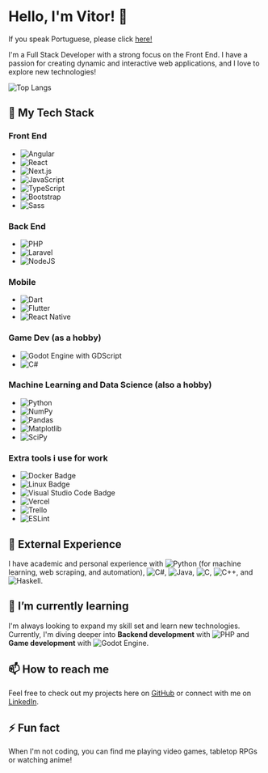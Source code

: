 # Hello, I'm Vitor! 👋

If you speak Portuguese, please click [here!](https://github.com/Vitor-Tx/Vitor-Tx/blob/master/README.pt.md)

I'm a Full Stack Developer with a strong focus on the Front End. I have a passion for creating dynamic and interactive web applications, and I love to explore new technologies!

![Top Langs](https://github-readme-stats.vercel.app/api/top-langs/?username=Vitor-Tx&layout=compact&hide=html,php,tsql,jupyter+notebook,scss,assembly,Hack,CSS,Ruby,DockerFile)

## 🔭 My Tech Stack
### Front End
- ![Angular](https://img.shields.io/badge/-Angular-DD0031?style=flat&logo=angular&logoColor=white)
- ![React](https://img.shields.io/badge/-React-61DAFB?style=flat&logo=react&logoColor=white)
- ![Next.js](https://img.shields.io/badge/-Next.js-000000?style=flat&logo=next.js&logoColor=white)
- ![JavaScript](https://img.shields.io/badge/-JavaScript-F7DF1E?style=flat&logo=javascript&logoColor=black)
- ![TypeScript](https://img.shields.io/badge/-TypeScript-3178C6?style=flat&logo=typescript&logoColor=white)
- ![Bootstrap](https://img.shields.io/badge/-Bootstrap-7952B3?style=flat&logo=bootstrap&logoColor=white)
- ![Sass](https://img.shields.io/badge/-Sass-CC6699?style=flat&logo=sass&logoColor=white)
### Back End
- ![PHP](https://img.shields.io/badge/-PHP-777BB4?style=flat&logo=php&logoColor=white)
- ![Laravel](https://img.shields.io/badge/-Laravel-FF2D20?style=flat&logo=laravel&logoColor=white)
-    ![NodeJS](https://img.shields.io/badge/Node%20js-339933?style=flat&logo=nodedotjs&logoColor=white)
### Mobile
- ![Dart](https://img.shields.io/badge/-Dart-0175C2?style=flat&logo=dart&logoColor=white)
- ![Flutter](https://img.shields.io/badge/-Flutter-02569B?style=flat&logo=flutter&logoColor=white)
- ![React Native](https://img.shields.io/badge/react_native-%2320232a.svg?style=flat&logo=react&logoColor=%2361DAFB)
### Game Dev (as a hobby)
- ![Godot Engine](https://img.shields.io/badge/GODOT-%23FFFFFF.svg?style=flat&logo=godot-engine) with GDScript
- ![C#](https://img.shields.io/badge/c%23-%23239120.svg?style=flat&logo=csharp&logoColor=white)
### Machine Learning and Data Science (also a hobby)
- ![Python](https://img.shields.io/badge/Python-3776AB.svg?style=flat&logo=Python&logoColor=white)
- ![NumPy](https://img.shields.io/badge/numpy-%23013243.svg?style=flat&logo=numpy&logoColor=white)
- ![Pandas](https://img.shields.io/badge/pandas-%23150458.svg?style=flat&logo=pandas&logoColor=white)
- ![Matplotlib](https://img.shields.io/badge/Matplotlib-%23ffffff.svg?style=flat&logo=Matplotlib&logoColor=black)
- ![SciPy](https://img.shields.io/badge/SciPy-%230C55A5.svg?style=flat&logo=scipy&logoColor=%white)

### Extra tools i use for work
- ![Docker Badge](https://img.shields.io/badge/Docker-2496ED?logo=docker&logoColor=fff&style=flat)
- ![Linux Badge](https://img.shields.io/badge/Linux-FCC624?logo=linux&logoColor=000&style=flat)
- ![Visual Studio Code Badge](https://img.shields.io/badge/Visual%20Studio%20Code-007ACC?logo=visualstudiocode&logoColor=fff&style=flat)
- ![Vercel](https://img.shields.io/badge/vercel-%23000000.svg?style=flat&logo=vercel&logoColor=white)
- ![Trello](https://img.shields.io/badge/Trello-%23026AA7.svg?style=flat&logo=Trello&logoColor=white)
- ![ESLint](https://img.shields.io/badge/ESLint-4B3263?style=flat&logo=eslint&logoColor=white)


## 💼 External Experience
I have academic and personal experience with ![Python](https://img.shields.io/badge/Python-3776AB.svg?style=flat&logo=Python&logoColor=white) (for machine learning, web scraping, and automation), ![C#](https://img.shields.io/badge/c%23-%23239120.svg?style=flat&logo=csharp&logoColor=white), ![Java](https://img.shields.io/badge/java-%23ED8B00.svg?style=flat&logo=openjdk&logoColor=white), ![C](https://img.shields.io/badge/C-A8B9CC?logo=c&logoColor=fff&style=flat), ![C++](https://img.shields.io/badge/c++-%2300599C.svg?style=flat&logo=c%2B%2B&logoColor=white), and ![Haskell](https://img.shields.io/badge/Haskell-5e5086?style=flat&logo=haskell&logoColor=white).
## 🌱 I’m currently learning
I'm always looking to expand my skill set and learn new technologies. Currently, I'm diving deeper into **Backend development** with ![PHP](https://img.shields.io/badge/-PHP-777BB4?style=flat&logo=php&logoColor=white) and **Game development** with ![Godot Engine](https://img.shields.io/badge/GODOT-%23FFFFFF.svg?style=flat&logo=godot-engine).

## 📫 How to reach me
Feel free to check out my projects here on [GitHub](https://github.com/Vitor-Tx) or connect with me on [LinkedIn](https://www.linkedin.com/in/vitor-teixeira-eof/).
## ⚡ Fun fact
When I'm not coding, you can find me playing video games, tabletop RPGs or watching anime!
